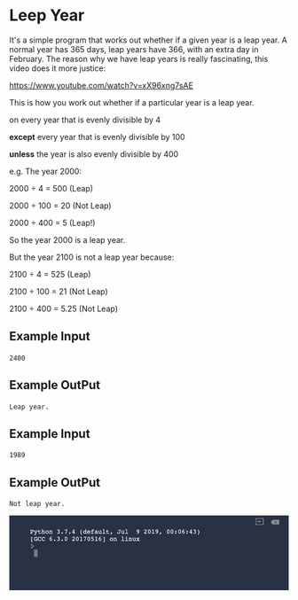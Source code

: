 
# Leep Year

It's a simple program that works out whether if a given year is a leap year. A normal year has 365 days, leap years have 366, with an extra day in February. The reason why we have leap years is really fascinating, this video does it more justice:

https://www.youtube.com/watch?v=xX96xng7sAE

This is how you work out whether if a particular year is a leap year.

on every year that is evenly divisible by 4

**except** every year that is evenly divisible by 100

**unless** the year is also evenly divisible by 400

e.g. The year 2000:

2000 ÷ 4 = 500 (Leap)

2000 ÷ 100 = 20 (Not Leap)

2000 ÷ 400 = 5 (Leap!)

So the year 2000 is a leap year.

But the year 2100 is not a leap year because:

2100 ÷ 4 = 525 (Leap)

2100 ÷ 100 = 21 (Not Leap)

2100 ÷ 400 = 5.25 (Not Leap)


## Example Input

```
2400
```

## Example OutPut

```
Leap year.
```

## Example Input

```
1989
```

## Example OutPut

```
Not leap year.
```

![Leep years](https://github.com/Abdurahman-hassan/100DaysOfCode/blob/Day03/Day03/3.3.leepYear/3.3.leap_year.gif?raw=true)
